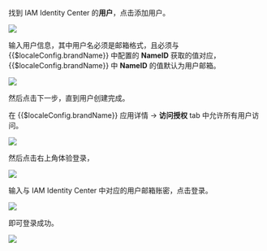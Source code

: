<IntegrationDetailCard :title="`创建测试用户`">

找到 IAM Identity Center 的**用户**，点击添加用户。

![](~@imagesZhCn/integration/aws-iam-identity-center/3-1.jpg)

输入用户信息，其中用户名必须是邮箱格式，且必须与 {{$localeConfig.brandName}} 中配置的 **NameID** 获取的值对应，{{$localeConfig.brandName}} 中 **NameID** 的值默认为用户邮箱。

![](~@imagesZhCn/integration/aws-iam-identity-center/3-2.jpg)

然后点击下一步，直到用户创建完成。

</IntegrationDetailCard>


<IntegrationDetailCard :title="`体验登录`">

在 {{$localeConfig.brandName}} 应用详情 -> **访问授权** tab 中允许所有用户访问。

![](~@imagesZhCn/integration/aws-iam-identity-center/3-3.jpg)

然后点击右上角体验登录，

![](~@imagesZhCn/integration/aws-iam-identity-center/3-4.jpg)

输入与 IAM Identity Center 中对应的用户邮箱账密，点击登录。

![](~@imagesZhCn/integration/aws-iam-identity-center/3-5.jpg)

即可登录成功。

![](~@imagesZhCn/integration/aws-iam-identity-center/3-6.jpg)

</IntegrationDetailCard>